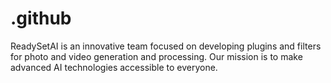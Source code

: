 # .github
ReadySetAI is an innovative team focused on developing plugins and filters for photo and video generation and processing. Our mission is to make advanced AI technologies accessible to everyone.
